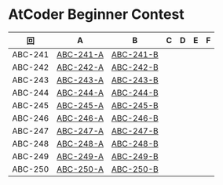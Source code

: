# AtCoder Beginner Contest

| 回 | A | B | C | D | E | F |
|:---:|:---:|:---:|:---:|:---:|:---:|:---:|
| ABC-241 | [ABC-241-A](ABC-241-A.py) | [ABC-241-B](ABC-241-B.py) |  |  |  |  |
| ABC-242 | [ABC-242-A](ABC-242-A.py) | [ABC-242-B](ABC-242-B.py) |  |  |  |  |
| ABC-243 | [ABC-243-A](ABC-243-A.py) | [ABC-243-B](ABC-243-B.py) |  |  |  |  |
| ABC-244 | [ABC-244-A](ABC-244-A.py) | [ABC-244-B](ABC-244-B.py) |  |  |  |  |
| ABC-245 | [ABC-245-A](ABC-245-A.py) | [ABC-245-B](ABC-245-B.py) |  |  |  |  |
| ABC-246 | [ABC-246-A](ABC-246-A.py) | [ABC-246-B](ABC-246-B.py) |  |  |  |  |
| ABC-247 | [ABC-247-A](ABC-247-A.py) | [ABC-247-B](ABC-247-B.py) |  |  |  |  |
| ABC-248 | [ABC-248-A](ABC-248-A.py) | [ABC-248-B](ABC-248-B.py) |  |  |  |  |
| ABC-249 | [ABC-249-A](ABC-249-A.py) | [ABC-249-B](ABC-249-B.py) |  |  |  |  |
| ABC-250 | [ABC-250-A](ABC-250-A.py) | [ABC-250-B](ABC-250-B.py) |  |  |  |  |
